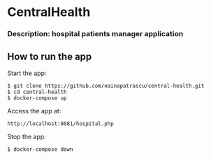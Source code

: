 # CentralHealth
### Description: hospital patients manager application

## How to run the app

Start the app:
```
$ git clone https://github.com/nainapatrascu/central-health.git
$ cd central-health
$ docker-compose up 
```

Access the app at:
```
http://localhost:8081/hospital.php
```

Stop the app:
```
$ docker-compose down
```
